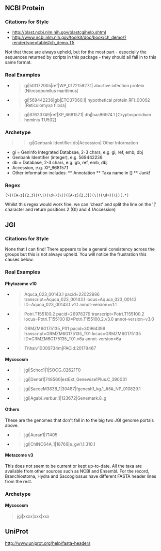 # 

## NCBI Protein

### Citations for Style
 * http://blast.ncbi.nlm.nih.gov/blastcgihelp.shtml
 * http://www.ncbi.nlm.nih.gov/toolkit/doc/book/ch_demo/?rendertype=table#ch_demo.T5

Not that these are always upheld, but for the most part - especially the sequences returned by scripts in this package - they should all fall in to this same format.

### Real Examples
 * >gi|501172005|ref|WP_012215827.1| abortive infection protein [Nitrosopumilus maritimus]
 * >gi|569442236|gb|ETO37060.1| hypothetical protein RFI_00002 [Reticulomyxa filosa]
 * >gi|67623749|ref|XP_668157.1| dbj|baa86974.1 [Cryptosporidium hominis TU502]

### Archetype

>>gi|Genbank Identifier|db|Accession| Other Information
 * gi = GenInfo Integrated Databsae, 2-3 chars, e.g. gi, ref, emb, dbj
 * Genbank Identifier (integer), e.g. 569442236
 * db = Database, 2-3 chars, e.g. gb, ref, emb, dbj
 * Accession, e.g. XP_668157.1
 * Other information includes:
 ** Annotation
 ** Taxa name in []
 ** Junk!

### Regex

```
(>)([A-z]{2,3})(\|)(\d+)(\|)([A-z]{2,3})(\|)(\d+)(\|)(.*)
```
Whilst this regex would work fine, we can 'cheat' and split the line on the '|' character and return positions 2 (GI) and 4 (Accession)

## JGI

### Citations for Style

None that I can find! There appears to be a general consistency across the groups but this is not always upheld. You will notice the frustration this causes below.

### Real Examples

#### Phytozome v10

* >Aquca_023_00143.1 pacid=22022986 transcript=Aquca_023_00143.1 locus=Aquca_023_00143 ID=Aquca_023_00143.1.v1.1 annot-version=v1.1
* >Potri.T155100.2 pacid=26978279 transcript=Potri.T155100.2 locus=Potri.T155100 ID=Potri.T155100.2.v3.0 annot-version=v3.0
* >GRMZM6G175135_P01 pacid=30964399 transcript=GRMZM6G175135_T01 locus=GRMZM6G175135 ID=GRMZM6G175135_T01.v6a annot-version=6a
* >Thhalv10000734m|PACid:20179467

#### Mycocosm

 * >jgi|Schoc1|1|SOCG_02621T0
 * >jgi|Denbi1|748560|estExt_Genewise1Plus.C_390031
 * >jgi|SacceM3838_1|30487|fgenesh1_kg.1_#_5_#_NP_010829.1
 * >jgi|Agabi_varbur_1|123672|Genemark.8_g

#### Others

These are the genomes that don't fall in to the big two JGI genome portals above.

 * >jgi|Auran1|71405
 * >jgi|ChlNC64A_1|18766|e_gw1.1.310.1


#### Metazome v3

This does not seem to be current or kept up-to-date. All the taxa are available from other sources such as NCBI and Ensembl. For the record, Branchiostoma, Hydra and Saccoglossus have different FASTA header lines from the rest.

### Archetype

#### Mycocosm

>jgi|xxxx|xxx|xxx

## UniProt
http://www.uniprot.org/help/fasta-headers